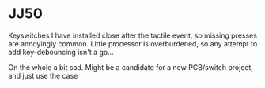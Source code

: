 # JJ50

Keyswitches I have installed close after the tactile event, so missing presses are annoyingly common.
Little processor is overburdened, so any attempt to add key-debouncing isn't a go...

On the whole a bit sad. Might be a candidate for a new PCB/switch project, and just use the case
